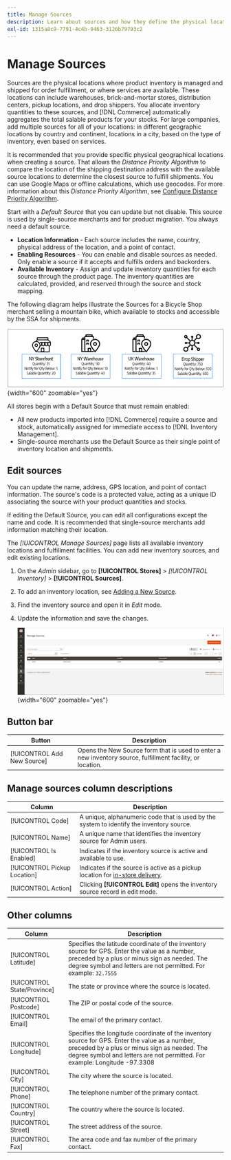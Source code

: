```yaml
---
title: Manage Sources
description: Learn about sources and how they define the physical locations where product inventory is managed and shipped for order fulfillment, or where services are available.
exl-id: 1315a8c9-7791-4c4b-9463-3126b79793c2
---
```

# Manage Sources

Sources are the physical locations where product inventory is managed and shipped for order fulfillment, or where services are available. These locations can include warehouses, brick-and-mortar stores, distribution centers, pickup locations, and drop shippers. You allocate inventory quantities to these sources, and [!DNL Commerce] automatically aggregates the total salable products for your stocks. For large companies, add multiple sources for all of your locations: in different geographic locations by country and continent, locations in a city, based on the type of inventory, even based on services.

It is recommended that you provide specific physical geographical locations when creating a source. That allows the _Distance Priority Algorithm_ to compare the location of the shipping destination address with the available source locations to determine the closest source to fulfill shipments. You can use Google Maps or offline calculations, which use geocodes. For more information about this _Distance Priority Algorithm_, see [Configure Distance Priority Algorithm](distance-priority-algorithm.md).

Start with a _Default Source_ that you can update but not disable. This source is used by single-source merchants and for product migration. You always need a default source.

- **Location Information** - Each source includes the name, country, physical address of the location, and a point of contact.
- **Enabling Resources** - You can enable and disable sources as needed. Only enable a source if it accepts and fulfills orders and backorders.
- **Available Inventory** - Assign and update inventory quantities for each source through the product page. The inventory quantities are calculated, provided, and reserved through the source and stock mapping.

The following diagram helps illustrate the Sources for a Bicycle Shop merchant selling a mountain bike, which available to stocks and accessible by the SSA for shipments.

![Example sources diagram](assets/diagram-sources.png){width="600" zoomable="yes"}

All stores begin with a Default Source that must remain enabled:

- All new products imported into [!DNL Commerce] require a source and stock, automatically assigned for immediate access to [!DNL Inventory Management].
- Single-source merchants use the Default Source as their single point of inventory location and shipments.

## Edit sources

You can update the name, address, GPS location, and point of contact information. The source's code is a protected value, acting as a unique ID associating the source with your product quantities and stocks.

If editing the Default Source, you can edit all configurations except the name and code. It is recommended that single-source merchants add information matching their location.

The _[!UICONTROL Manage Sources]_ page lists all available inventory locations and fulfillment facilities. You can add new inventory sources, and edit existing locations.

1. On the _Admin_ sidebar, go to **[!UICONTROL Stores]** > _[!UICONTROL Inventory]_ > **[!UICONTROL Sources]**.

1. To add an inventory location, see [Adding a New Source](sources-add.md).

1. Find the inventory source and open it in _Edit_ mode.

1. Update the information and save the changes.

   ![Manage Sources](assets/inventory-sources.png){width="600" zoomable="yes"}

## Button bar

|Button|Description|
|--|--|
|[!UICONTROL Add New Source]|Opens the New Source form that is used to enter a new inventory source, fulfillment facility, or location.|

## Manage sources column descriptions

|Column|Description|
|--|--|
|[!UICONTROL Code]|A unique, alphanumeric code that is used by the system to identify the inventory source.|
|[!UICONTROL Name]|A unique name that identifies the  inventory source for Admin users.|
|[!UICONTROL Is Enabled]|Indicates if the inventory source is active and available to use.|
|[!UICONTROL Pickup Location]|Indicates if the source is active as a pickup location for [in-store delivery](../stores-purchase/shipping-in-store-delivery.md).|
|[!UICONTROL Action]|Clicking **[!UICONTROL Edit]** opens the inventory source record in edit mode.|

## Other columns

|Column|Description|
|--- |--- |
|[!UICONTROL Latitude]|Specifies the latitude coordinate of the inventory source for GPS. Enter the value as a number, preceded by a plus or minus sign as needed. The degree symbol and letters are not permitted. For example: `32.7555`|
|[!UICONTROL State/Province]|The state or province where the source is located.|
|[!UICONTROL Postcode]|The ZIP or postal code of the source.|
|[!UICONTROL Email]|The email of the primary contact.|
|[!UICONTROL Longitude]|Specifies the longitude coordinate of the inventory source for GPS. Enter the value as a number, preceded by a plus or minus sign as needed. The degree symbol and letters are not permitted. For example: Longitude -97.3308|
|[!UICONTROL City]|The city where the source is located.|
|[!UICONTROL Phone]|The telephone number of the primary contact.|
|[!UICONTROL Country]|The country where the source is located.|
|[!UICONTROL Street]|The street address of the source.|
|[!UICONTROL Fax]|The area code and fax number of the primary contact.|
